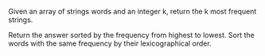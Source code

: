 Given an array of strings words and an integer k, return the k most frequent strings.

Return the answer sorted by the frequency from highest to lowest. Sort the words with the same frequency by their lexicographical order.
